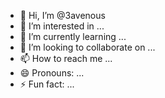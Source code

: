 - 👋 Hi, I’m @3avenous
- 👀 I’m interested in ...
- 🌱 I’m currently learning ...
- 💞️ I’m looking to collaborate on ...
- 📫 How to reach me ...
- 😄 Pronouns: ...
- ⚡ Fun fact: ...

<!---
3avenous/3avenous is a ✨ special ✨ repository because its `README.md` (this file) appears on your GitHub profile.
You can click the Preview link to take a look at your changes.
--->
